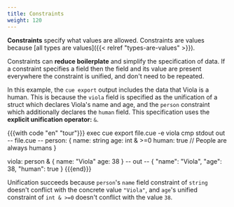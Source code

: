 ```yaml
---
title: Constraints
weight: 120
---
```


**Constraints** specify what values are allowed.
Constraints are values because
[all types are values]({{< relref "types-are-values" >}}).

Constraints can **reduce boilerplate** and simplify the specification of data.
If a constraint specifies a field then the field and its value are present
everywhere the constraint is unified, and don't need to be repeated.

In this example, the `cue export` output includes the data that Viola is a human.
This is because the `viola` field is specified as the unification of a struct
which declares Viola's name and age, and the `person` constraint which
additionally declares the `human` field.
This specification uses the **explicit unification operator:** `&`.

<!--more-->

{{{with code "en" "tour"}}}
exec cue export file.cue -e viola
cmp stdout out
-- file.cue --
person: {
	name:  string
	age:   int & >=0
	human: true // People are always humans
}

viola: person & {
	name: "Viola"
	age:  38
}
-- out --
{
    "name": "Viola",
    "age": 38,
    "human": true
}
{{{end}}}

Unification succeeds because `person`'s `name` field constraint of `string`
doesn't conflict with the concrete value `"Viola"`, and `age`'s unified
constraint of `int & >=0` doesn't conflict with the value `38`.
